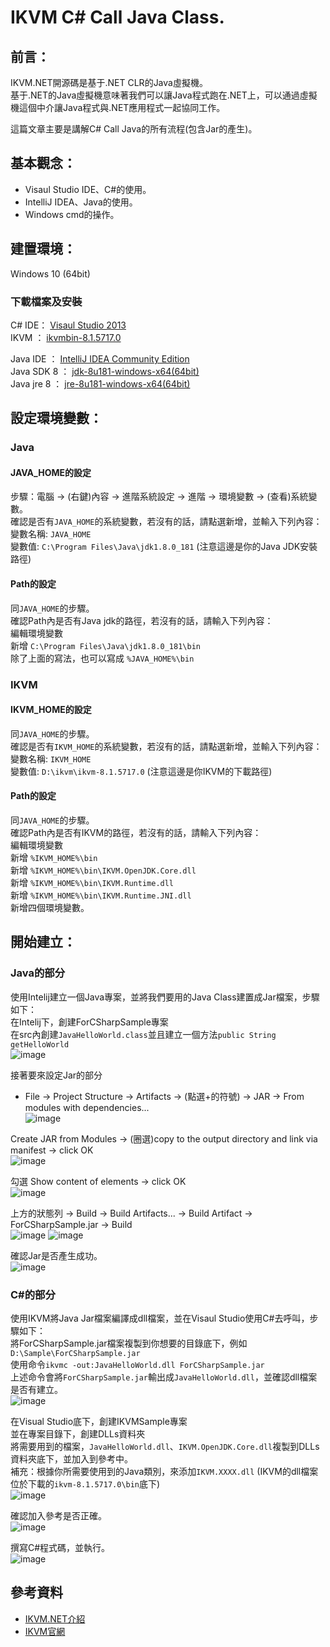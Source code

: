 # IKVM C# Call Java Class.

## 前言：
IKVM.NET開源碼是基于.NET CLR的Java虛擬機。<br>
基于.NET的Java虛擬機意味著我們可以讓Java程式跑在.NET上，可以通過虛擬機這個中介讓Java程式與.NET應用程式一起協同工作。

這篇文章主要是講解C# Call Java的所有流程(包含Jar的產生)。

## 基本觀念：
- Visaul Studio IDE、C#的使用。
- IntelliJ IDEA、Java的使用。
- Windows cmd的操作。

## 建置環境：
Windows 10 (64bit)

### 下載檔案及安裝
C# IDE： [Visaul Studio 2013](https://docs.microsoft.com/zh-tw/visualstudio/productinfo/vs2013-sysrequirements-vs)<br>
IKVM  ： [ikvmbin-8.1.5717.0](http://weblog.ikvm.net/2015/08/26/IKVMNET81ReleaseCandidate0.aspx)<br>

Java IDE   ： [IntelliJ IDEA Community Edition](https://www.jetbrains.com/idea/download/#section=windows)<br>
Java SDK 8 ： [jdk-8u181-windows-x64(64bit)](http://www.oracle.com/technetwork/java/javase/downloads/jdk8-downloads-2133151.html)<br>
Java jre 8 ： [jre-8u181-windows-x64(64bit)](http://www.oracle.com/technetwork/java/javase/downloads/jre8-downloads-2133155.html)<br>

## 設定環境變數：
### Java
#### JAVA_HOME的設定
步驟：電腦 -> (右鍵)內容 -> 進階系統設定 -> 進階 -> 環境變數 -> (查看)系統變數。<br>
確認是否有```JAVA_HOME```的系統變數，若沒有的話，請點選新增，並輸入下列內容：<br>
變數名稱: ```JAVA_HOME```<br>
變數值: ```C:\Program Files\Java\jdk1.8.0_181``` (注意這邊是你的Java JDK安裝路徑)<br>

#### Path的設定
同```JAVA_HOME```的步驟。 <br>
確認Path內是否有Java jdk的路徑，若沒有的話，請輸入下列內容：<br>
編輯環境變數 <br>
新增 ```C:\Program Files\Java\jdk1.8.0_181\bin``` <br>
除了上面的寫法，也可以寫成 ```%JAVA_HOME%\bin``` <br>

### IKVM
#### IKVM_HOME的設定
同```JAVA_HOME```的步驟。 <br>
確認是否有```IKVM_HOME```的系統變數，若沒有的話，請點選新增，並輸入下列內容：<br>
變數名稱: ```IKVM_HOME```<br>
變數值: ```D:\ikvm\ikvm-8.1.5717.0``` (注意這邊是你IKVM的下載路徑)<br>

#### Path的設定
同```JAVA_HOME```的步驟。 <br>
確認Path內是否有IKVM的路徑，若沒有的話，請輸入下列內容：<br>
編輯環境變數 <br>
新增 ```%IKVM_HOME%\bin``` <br>
新增 ```%IKVM_HOME%\bin\IKVM.OpenJDK.Core.dll``` <br>
新增 ```%IKVM_HOME%\bin\IKVM.Runtime.dll``` <br>
新增 ```%IKVM_HOME%\bin\IKVM.Runtime.JNI.dll``` <br>
新增四個環境變數。

## 開始建立：
### Java的部分
使用Intelij建立一個Java專案，並將我們要用的Java Class建置成Jar檔案，步驟如下： <br>
在Intelij下，創建ForCSharpSample專案 <br>
在src內創建```JavaHelloWorld.class```並且建立一個方法```public String getHelloWorld``` <br>
![image](https://github.com/changemyminds/IKVM_CSharp_Call_Java/blob/master/pictures/java0.PNG)

接著要來設定Jar的部分 <br>
- File -> Project Structure -> Artifacts -> (點選+的符號) -> JAR -> From modules with dependencies... <br>
![image](https://github.com/changemyminds/IKVM_CSharp_Call_Java/blob/master/pictures/java1.PNG)

Create JAR from Modules -> (圈選)copy to the output directory and link via manifest -> click OK <br>
![image](https://github.com/changemyminds/IKVM_CSharp_Call_Java/blob/master/pictures/java2.PNG)

勾選 Show content of elements -> click OK <br>
![image](https://github.com/changemyminds/IKVM_CSharp_Call_Java/blob/master/pictures/java3.PNG)

上方的狀態列 -> Build -> Build Artifacts... -> Build Artifact -> ForCSharpSample.jar -> Build <br>
![image](https://github.com/changemyminds/IKVM_CSharp_Call_Java/blob/master/pictures/java4.PNG)
![image](https://github.com/changemyminds/IKVM_CSharp_Call_Java/blob/master/pictures/java5.PNG)

確認Jar是否產生成功。 <br>
![image](https://github.com/changemyminds/IKVM_CSharp_Call_Java/blob/master/pictures/java6.PNG)	

### C#的部分
使用IKVM將Java Jar檔案編譯成dll檔案，並在Visaul Studio使用C#去呼叫，步驟如下： <br>
將ForCSharpSample.jar檔案複製到你想要的目錄底下，例如```D:\Sample\ForCSharpSample.jar``` <br>
使用命令```ikvmc -out:JavaHelloWorld.dll ForCSharpSample.jar``` <br>
上述命令會將```ForCSharpSample.jar```輸出成```JavaHelloWorld.dll```，並確認dll檔案是否有建立。 <br>
![image](https://github.com/changemyminds/IKVM_CSharp_Call_Java/blob/master/pictures/ikvm0.PNG) <br>

在Visual Studio底下，創建IKVMSample專案 <br>
並在專案目錄下，創建DLLs資料夾 <br>
將需要用到的檔案，```JavaHelloWorld.dll```、```IKVM.OpenJDK.Core.dll```複製到DLLs資料夾底下，並加入到參考中。<br>
補充：根據你所需要使用到的Java類別，來添加```IKVM.XXXX.dll``` (IKVM的dll檔案位於下載的```ikvm-8.1.5717.0\bin```底下)<br>
![image](https://github.com/changemyminds/IKVM_CSharp_Call_Java/blob/master/pictures/CSharp0.PNG) <br>

確認加入參考是否正確。<br>
![image](https://github.com/changemyminds/IKVM_CSharp_Call_Java/blob/master/pictures/CSharp1.PNG) <br>

撰寫C#程式碼，並執行。<br>
![image](https://github.com/changemyminds/IKVM_CSharp_Call_Java/blob/master/pictures/CSharp2.PNG) <br>

## 參考資料
- [IKVM.NET介紹](https://www.itsfun.com.tw/IKVM.NET/wiki-0737404-5694583)
- [IKVM官網](https://www.ikvm.net/)
























